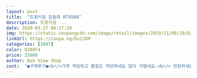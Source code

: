 ```yaml
---
layout: post 
title:  "트윙키걸 운동화 RT4504" 
description: 트윙키걸  ..
date: 2020-03-27 06:17:29 
img: https://static.coupangcdn.com/image/retail/images/2019/11/08/19/8/99689bdb-c29b-4405-b880-7cdb8d492440.jpg 
linkUrl: https://coupa.ng/bv2JkM 
categories: [1007] 
color: 03A9F4 
price: 25800 
author: Ask View Shop 
cont:  "●구매후기●<br/>가격 적당하고 품질도 적당하네요 많이 가볍네요.<br/> 번창하세요<br/>가격대비 성능 진짜좋고 가성비 짱에다가 통풍까지 잘되요!<br/>신랑이 편하구 맘에든다구 택배오구 바로신구 나갔어요<br/>" 
---
```

